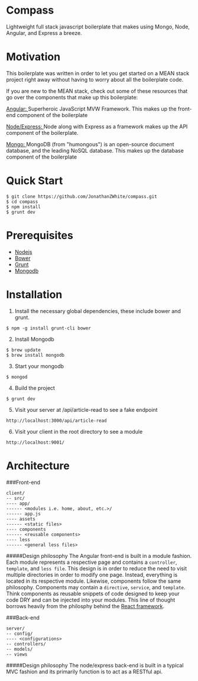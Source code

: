 Compass
=======

Lightweight full stack javascript boilerplate that makes using Mongo, Node, Angular, and Express a breeze.

Motivation
=======
This boilerplate was written in order to let you get started on a MEAN stack project right away without having to worry about all the boilerplate code. 

If you are new to the MEAN stack, check out some of these resources that go over the components that make up this boilerplate:

[Angular: ](https://github.com/JonathanZWhite/frontend-resources/blob/master/README.md#angular)Superheroic JavaScript MVW Framework. This makes up the front-end component of the boilerplate

[Node/Express: ](https://github.com/JonathanZWhite/frontend-resources/blob/master/README.md#node)Node along with Express as a framework makes up the API component of the boilerplate.

[Mongo: ](https://github.com/JonathanZWhite/frontend-resources/blob/master/README.md#mongodb)MongoDB (from "humongous") is an open-source document database, and the leading NoSQL database. This makes up the database component of the boilerplate


Quick Start
=======
```
$ git clone https://github.com/JonathanZWhite/compass.git
$ cd compass
$ npm install
$ grunt dev
```

Prerequisites
=======
- [Nodejs](http://nodejs.org/download/)
- [Bower](http://bower.io/)
- [Grunt](http://gruntjs.com/installing-grunt)
- [Mongodb](http://docs.mongodb.org/manual/installation/)


Installation
=======
1. Install the necessary global dependencies, these include bower and grunt.

  `$ npm -g install grunt-cli bower`
  
2. Install Mongodb
  ```
  $ brew update
  $ brew install mongodb
  ```
  
3. Start your mongodb

  `$ mongod`

4. Build the project

  `$ grunt dev`

5. Visit your server at /api/article-read to see a fake endpoint

  `http://localhost:3000/api/article-read`

6. Visit your client in the root directory to see a module

  `http://localhost:9001/`

Architecture
=======
###Front-end
```
client/ 
-- src/
---- app/
------ <modules i.e. home, about, etc.>/
------ app.js
---- assets
------ <static files>
---- components
------ <reusable components>
---- less
------ <general less files>
```

#####Design philosophy
The Angular front-end is built in a module fashion. Each module represents a respective page and contains a `controller`, `template`, and `less file`. This design is in order to reduce the need to visit multiple directories in order to modify one page. Instead, everything is located in its respective module. Likewise, components follow the same philosophy. Components may contain a `directive`, `service`, and `template`. Think components as reusable snippets of code designed to keep your code DRY and can be injected into your modules. This line of thought borrows heavily from the philosphy behind the [React framework](http://facebook.github.io/react/). 

###Back-end
```
server/
-- config/
---- <configurations>
-- controllers/
-- models/
-- views
```

#####Design philosophy
The node/express back-end is built in a typical MVC fashion and its primarily function is to act as a RESTful api. 
